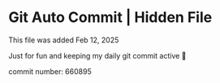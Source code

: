 # Git Auto Commit | Hidden File

This file was added Feb 12, 2025

Just for fun and keeping my daily git commit active 🤪

commit number: 660895

